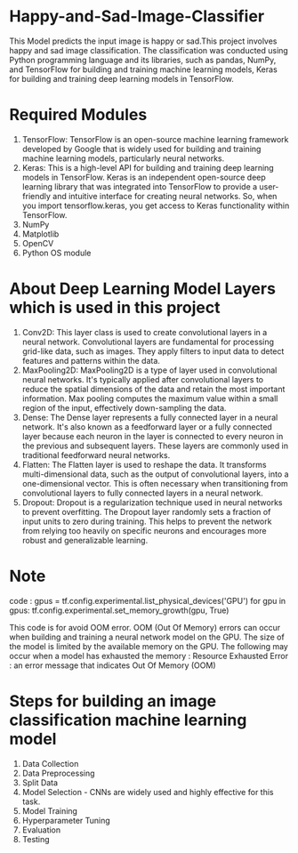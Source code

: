 # Happy-and-Sad-Image-Classifier
This Model predicts the input image is happy or sad.This project involves happy and sad image classification. The classification was conducted using Python programming language and its libraries, such as pandas, NumPy, and TensorFlow for building and training machine learning models, Keras for building and training deep learning models in TensorFlow. 

# Required Modules 
1. TensorFlow: TensorFlow is an open-source machine learning framework developed by Google that is widely used for building and training machine learning models, particularly neural networks.
2. Keras: This is a high-level API for building and training deep learning models in TensorFlow. Keras is an independent open-source deep learning library that was integrated into TensorFlow to provide a user-friendly and intuitive interface for creating neural networks. So, when you import tensorflow.keras, you get access to Keras functionality within TensorFlow.
3. NumPy
4. Matplotlib
5. OpenCV
6. Python OS module

# About Deep Learning Model Layers which is used in this project
1. Conv2D: This layer class is used to create convolutional layers in a neural network. Convolutional layers are fundamental for processing grid-like data, such as images. They apply filters to input data to detect features and patterns within the data.
2. MaxPooling2D: MaxPooling2D is a type of layer used in convolutional neural networks. It's typically applied after convolutional layers to reduce the spatial dimensions of the data and retain the most important information. Max pooling computes the maximum value within a small region of the input, effectively down-sampling the data.
3. Dense: The Dense layer represents a fully connected layer in a neural network. It's also known as a feedforward layer or a fully connected layer because each neuron in the layer is connected to every neuron in the previous and subsequent layers. These layers are commonly used in traditional feedforward neural networks.
4. Flatten: The Flatten layer is used to reshape the data. It transforms multi-dimensional data, such as the output of convolutional layers, into a one-dimensional vector. This is often necessary when transitioning from convolutional layers to fully connected layers in a neural network.
5. Dropout: Dropout is a regularization technique used in neural networks to prevent overfitting. The Dropout layer randomly sets a fraction of input units to zero during training. This helps to prevent the network from relying too heavily on specific neurons and encourages more robust and generalizable learning.

# Note
code : 
gpus = tf.config.experimental.list_physical_devices('GPU')
for gpu in gpus:
    tf.config.experimental.set_memory_growth(gpu, True) 
    
This code is for avoid OOM error. OOM (Out Of Memory) errors can occur when building and training a neural network model on the GPU. The size of the model is limited by the available memory on the GPU. The following may occur when a model has exhausted the memory : Resource Exhausted Error : an error message that indicates Out Of Memory (OOM)
  

# Steps for building an image classification machine learning model
1. Data Collection
2. Data Preprocessing
3. Split Data
4. Model Selection - CNNs are widely used and highly effective for this task.
5. Model Training
6. Hyperparameter Tuning
7. Evaluation
8. Testing
